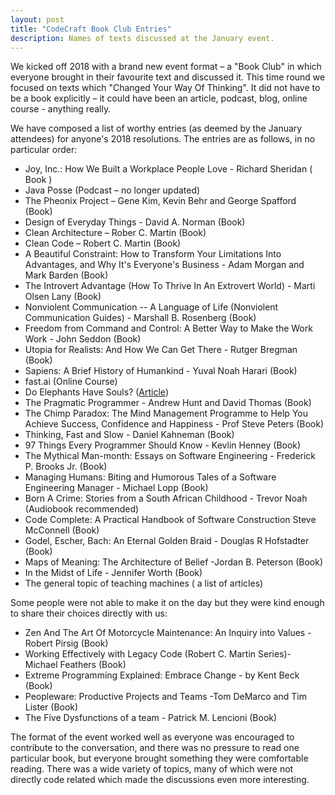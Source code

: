 ```yaml
---
layout: post
title: "CodeCraft Book Club Entries"
description: Names of texts discussed at the January event.
---
```


We kicked off 2018 with a brand new event format – a "Book Club" in which everyone brought in their favourite text and discussed it. This time round we focused on texts which "Changed Your Way Of Thinking". It did not have to be a book explicitly – it could have been an article,  podcast, blog, online course  - anything really.

We have composed a list of worthy entries (as deemed by the January attendees) for anyone's 2018 resolutions.  The entries are as follows, in no particular order:   

* Joy, Inc.: How We Built a Workplace People Love  - Richard Sheridan ( Book )  
* Java Posse (Podcast – no longer updated)  
* The Pheonix Project – Gene Kim, Kevin Behr and George Spafford (Book)   
* Design of Everyday Things  - David A. Norman (Book)    
* Clean Architecture  – Rober C. Martin (Book)  
* Clean Code – Robert C. Martin (Book)  
* A Beautiful Constraint: How to Transform Your Limitations Into Advantages, and Why It's Everyone's Business -  Adam Morgan and Mark Barden (Book)   
* The Introvert Advantage (How To Thrive In An Extrovert World) - Marti Olsen Lany (Book)  
* Nonviolent Communication -- A Language of Life (Nonviolent Communication Guides) - Marshall B. Rosenberg (Book)  
* Freedom from Command and Control: A Better Way to Make the Work Work - John Seddon (Book)  
* Utopia for Realists: And How We Can Get There - Rutger Bregman (Book)  
* Sapiens: A Brief History of Humankind - Yuval Noah Harari (Book)  
* fast.ai (Online Course)
* Do Elephants Have Souls? ([Article](https://www.thenewatlantis.com/publications/do-elephants-have-souls))
* The Pragmatic Programmer - Andrew Hunt and David Thomas (Book)  
* The Chimp Paradox: The Mind Management Programme to Help You Achieve Success, Confidence and Happiness -  Prof Steve Peters (Book)  
* Thinking, Fast and Slow -  Daniel Kahneman (Book)  
* 97 Things Every Programmer Should Know - Kevlin Henney  (Book)  
* The Mythical Man-month: Essays on Software Engineering -  Frederick P. Brooks Jr. (Book)  
* Managing Humans: Biting and Humorous Tales of a Software Engineering Manager - Michael Lopp (Book)  
* Born A Crime: Stories from a South African Childhood - Trevor Noah (Audiobook recommended)  
* Code Complete: A Practical Handbook of Software Construction Steve McConnell (Book)  
* Godel, Escher, Bach: An Eternal Golden Braid - Douglas R Hofstadter  (Book)  
* Maps of Meaning: The Architecture of Belief -Jordan B. Peterson  (Book)  
* In the Midst of Life - Jennifer Worth (Book)  
* The general topic of teaching machines ( a list of articles)  


Some people were not able to make it on the day but they were kind enough to share their choices directly with us:   

* Zen And The Art Of Motorcycle Maintenance: An Inquiry into Values  - Robert Pirsig (Book)  
* Working Effectively with Legacy Code (Robert C. Martin Series)- Michael Feathers (Book)  
* Extreme Programming Explained: Embrace Change - by Kent Beck  (Book)   
* Peopleware: Productive Projects and Teams -Tom DeMarco and Tim Lister (Book)  
* The Five Dysfunctions of a team - Patrick M. Lencioni (Book)  

The format of the event worked well as everyone was encouraged to contribute to the conversation, and there was no pressure to read one particular book, but everyone brought something they were comfortable reading.  There was a wide variety of topics, many of which were not directly code related which made the discussions even more interesting.
